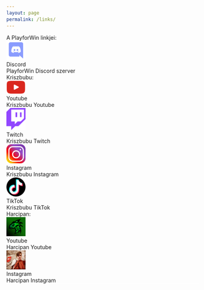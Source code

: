 ```yaml
---
layout: page
permalink: /links/
---
```


  <div style="border-bottom: solid 1px white;"><!--main-->
    <div class="cím">A PlayforWin linkjei:</div>

  <div class="lista_tag" onclick="window.location='https://discord.com/invite/YDc8ewf';">
      <div class="lista_kep"><img src="/assets/images/dc-logo.png" width="50px"></div>
      <div class="lista_nev">Discord
        <div class="lista_leiras">PlayforWin Discord szerver</div>
      </div>
    </div>

  <div class="linkek_helytolto"></div>

  <div class="cím">Kriszbubu:</div>
    <div class="lista_tag" onclick="window.location='https://www.youtube.com/@Kriszbubu';">
      <div class="lista_kep"><img src="/assets/images/yt-logo.png" width="50px"></div>
      <div class="lista_nev">Youtube
        <div class="lista_leiras">Kriszbubu Youtube</div>
      </div>
    </div>

  <div class="lista_tag" onclick="window.location='https://www.twitch.tv/kriszbubu/';">
      <div class="lista_kep"><img src="/assets/images/twitch-logo.png" width="50px"></div>
      <div class="lista_nev">Twitch
        <div class="lista_leiras">Kriszbubu Twitch</div>
      </div>
    </div>

  <div class="lista_tag" onclick="window.location='https://www.instagram.com/kriszbubu_/';">
      <div class="lista_kep"><img src="/assets/images/ig-logo.png" width="50px"></div>
      <div class="lista_nev">Instagram
        <div class="lista_leiras">Kriszbubu Instagram</div>
      </div>
    </div>

  <div class="lista_tag" onclick="window.location='https://www.tiktok.com/@kriszbubu';">
      <div class="lista_kep"><img src="/assets/images/tiktok-logo.png" height="50px"></div>
      <div class="lista_nev">TikTok
        <div class="lista_leiras">Kriszbubu TikTok</div>
      </div>
    </div>

  <div class="cím">Harcipan:</div>

  <div class="lista_tag" onclick="window.location='https://www.youtube.com/channel/UCcEDZeft2x_hYCzSOutrytA';">
      <div class="lista_kep"><img src="/assets/images/harcipan-logo.png" height="50px"></div>
      <div class="lista_nev">Youtube
        <div class="lista_leiras">Harcipan Youtube</div>
      </div>
    </div>

  <div class="lista_tag" onclick="window.location='https://www.instagram.com/kriszbubu_/';">
      <div class="lista_kep"><img src="/assets/images/harcipan_ins_logo.jpg" height="50px"></div>
      <div class="lista_nev">Instagram
        <div class="lista_leiras">Harcipan Instagram</div>
      </div>
    </div>
  </div>
